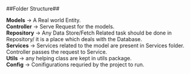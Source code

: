 ##Folder Structure##

**Models** -> A Real world Entity.  
**Controller** -> Serve Request for the models.  
**Repository** -> Any Data Store/Fetch Related task should be done in Repository/ it is a place which deals with the Database.  
**Services** -> Services related to the model are present in Services folder. Controller passes the request to Service.  
**Utils** -> any helping class are kept in utils package.  
**Config** -> Conifigurations requried by the project to run.  
